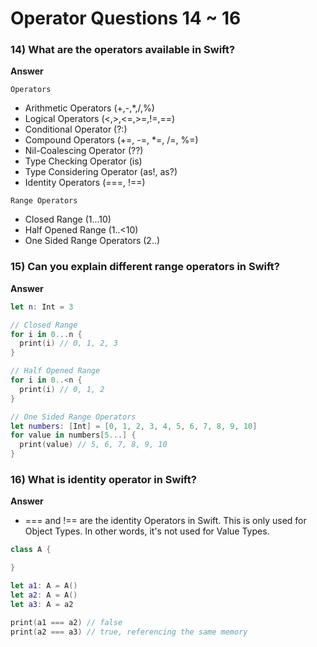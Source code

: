 # Operator Questions 14 ~ 16

### 14) What are the operators available in Swift?

**Answer**

`Operators`

- Arithmetic Operators (+,-,\*,/,%)
- Logical Operators (<,>,<=,>=,!=,==)
- Conditional Operator (?:)
- Compound Operators (+=, -=, \*=, /=, %=)
- Nil-Coalescing Operator (??)
- Type Checking Operator (is)
- Type Considering Operator (as!, as?)
- Identity Operators (===, !==)

`Range Operators`

- Closed Range (1...10)
- Half Opened Range (1..<10)
- One Sided Range Operators (2..)

### 15) Can you explain different range operators in Swift?

**Answer**

```swift
let n: Int = 3

// Closed Range
for i in 0...n {
  print(i) // 0, 1, 2, 3
}

// Half Opened Range
for i in 0..<n {
  print(i) // 0, 1, 2
}

// One Sided Range Operators
let numbers: [Int] = [0, 1, 2, 3, 4, 5, 6, 7, 8, 9, 10]
for value in numbers[5...] {
  print(value) // 5, 6, 7, 8, 9, 10
}
```

### 16) What is identity operator in Swift?

**Answer**

- === and !== are the identity Operators in Swift. This is only used for Object Types. In other words, it's not used for Value Types.

```swift
class A {

}

let a1: A = A()
let a2: A = A()
let a3: A = a2

print(a1 === a2) // false
print(a2 === a3) // true, referencing the same memory
```
